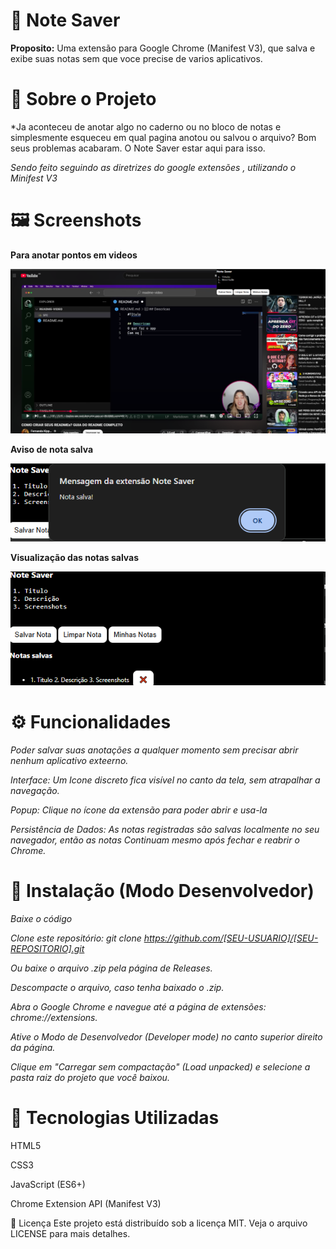 # 📔 Note Saver

**Proposito:**  Uma extensão para Google Chrome (Manifest V3), que salva e exibe suas notas sem que voce precise de varios aplicativos.

# 📖 Sobre o Projeto

*Ja aconteceu de anotar algo no caderno ou no bloco de notas e simplesmente esqueceu em qual pagina anotou ou salvou o arquivo? Bom seus problemas acabaram. O Note Saver estar aqui para isso.

*Sendo feito seguindo as diretrizes do google extensões , utilizando o Minifest V3*

# 🖼️ Screenshots

**Para anotar pontos em videos**

![Screenshot 1](icons/Anotar_pontos_em_video_1.png)

**Aviso de nota salva**

![Screenshot 1](icons/Nota_Salva.png)

**Visualização das notas salvas**

![Screenshot 1](icons/Show_Notas_Salvas.png)

# ⚙️ Funcionalidades

*Poder salvar suas anotações a qualquer momento sem precisar abrir nenhum aplicativo exteerno.*

*Interface: Um Icone discreto fica visível no canto da tela, sem atrapalhar a navegação.*

*Popup: Clique no ícone da extensão para poder abrir e usa-la*

*Persistência de Dados: As notas registradas são salvas localmente no seu navegador, então as notas Continuam mesmo após fechar e reabrir o Chrome.*

# 📝 Instalação (Modo Desenvolvedor)

 *Baixe o código*

*Clone este repositório: git clone https://github.com/[SEU-USUARIO]/[SEU-REPOSITORIO].git*

*Ou baixe o arquivo .zip pela página de Releases.*

*Descompacte o arquivo, caso tenha baixado o .zip.*

*Abra o Google Chrome e navegue até a página de extensões: chrome://extensions.*

*Ative o Modo de Desenvolvedor (Developer mode) no canto superior direito da página.*

*Clique em "Carregar sem compactação" (Load unpacked) e selecione a pasta raiz do projeto que você baixou.*

# 📜 Tecnologias Utilizadas

HTML5

CSS3

JavaScript (ES6+)

Chrome Extension API (Manifest V3)

📄 Licença
Este projeto está distribuído sob a licença MIT. Veja o arquivo LICENSE para mais detalhes.
